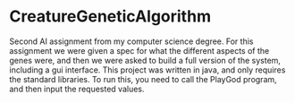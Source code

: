 # CreatureGeneticAlgorithm
Second AI assignment from my computer science degree.
For this assignment we were given a spec for what the different aspects of the genes were, and then we were asked to build a full version of the system, including a gui interface.
This project was written in java, and only requires the standard libraries.
To run this, you need to call the PlayGod program, and then input the requested values.
